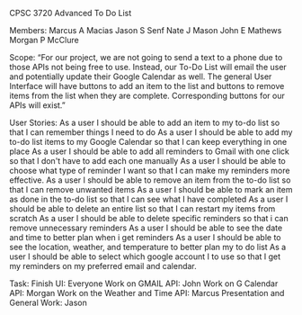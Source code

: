 CPSC 3720 
Advanced To Do List

Members:
    Marcus A Macias 
    Jason S Senf
    Nate J Mason
    John E Mathews
    Morgan P McClure

Scope:
	“For our project, we are not going to send a text to a phone due to those APIs not being free to use. Instead, our To-Do List will email the user and potentially update their Google Calendar as well. The general User Interface will have buttons to add an item to the list and buttons to remove items from the list when they are complete. Corresponding buttons for our APIs will exist.”

User Stories: 
    As a user I should be able to add an item to my to-do list so that I can remember things I need to do
    As a user I should be able to add my to-do list items to my Google Calendar so that I can keep everything in one place
    As a user I should be able to add all reminders to Gmail with one click so that I don't have to add each one manually
    As a user I should be able to choose what type of reminder I want so that I can make my reminders more effective.
    As a user I should be able to remove an item from the to-do list so that I can remove unwanted items 
    As a user I should be able to mark an item as done in the to-do list so that I can see what I have completed
    As a user I should be able to delete an entire list so that I can restart my items from scratch
    As a user I should be able to delete specific reminders so that i can remove unnecessary reminders
    As a user I should be able to see the date and time to better plan when i get reminders
    As a user I should be able to see the location, weather, and temperature to better plan my to do list
    As a user I should be able to select which google account I to use so that I get my reminders on my preferred email and calendar.

Task:
    Finish UI: Everyone
    Work on GMAIL API: John
    Work on G Calendar API: Morgan
    Work on the Weather and Time API: Marcus 
    Presentation and General Work: Jason
